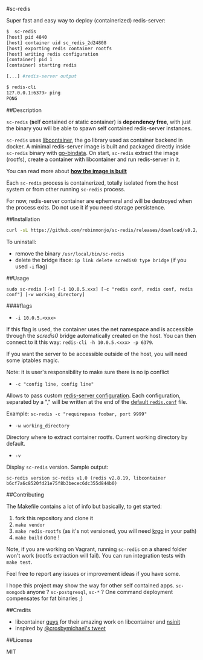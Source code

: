 #sc-redis

Super fast and easy way to deploy (containerized) redis-server:

````bash
$  sc-redis
[host] pid 4840
[host] container uid sc_redis_2d24808
[host] exporting redis container rootfs
[host] writing redis configuration
[container] pid 1
[container] starting redis

[...] #redis-server output

$ redis-cli
127.0.0.1:6379> ping
PONG
````

##Description

`sc-redis` (**s**elf **c**ontained or **s**tatic **c**ontainer) is **dependency free**, with just the binary you will be able to spawn self contained redis-server instances.

`sc-redis` uses [libcontainer](https://github.com/docker/libcontainer), the go library used as container backend in docker.
A minimal redis-server image is built and packaged directly inside `sc-redis` binary with [go-bindata](https://github.com/jteeuwen/go-bindata).
On start, `sc-redis` extract the image (rootfs), create a container with libcontainer and run
redis-server in it.

You can read more about [**how the image is built**](https://github.com/robinmonjo/sc-redis/blob/master/BUILD_IMAGE.md)

Each `sc-redis` process is containerized, totally isolated from the host system or from other running `sc-redis` process.

For now, redis-server container are ephemeral and will be destroyed when the process exits.
Do not use it if you need storage persistence.

##Installation

````bash
curl -sL https://github.com/robinmonjo/sc-redis/releases/download/v0.2/sc-redis-v0.2_x86_64.tgz | tar -C /usr/local/bin -zxf -
````

To uninstall:
* remove the binary `/usr/local/bin/sc-redis`
* delete the bridge iface: `ip link delete scredis0 type bridge` (if you used `-i` flag)

##Usage

`sudo sc-redis [-v] [-i 10.0.5.xxx] [-c "redis conf, redis conf, redis conf"] [-w working_directory]`


####flags

- `-i 10.0.5.<xxx>`

If this flag is used, the container uses the net namespace and is accessible through the *scredis0* bridge automatically created on the host.
You can then connect to it this way: `redis-cli -h 10.0.5.<xxx> -p 6379`.

If you want the server to be accessible outside of the host, you will need some iptables magic.

Note: it is user's responsibility to make sure there is no ip conflict


- `-c "config line, config line"`

Allows to pass custom [redis-server configuration](http://redis.io/topics/config). Each configuration, separated by a ","
will be written at the end of the [default `redis.conf`](https://raw.githubusercontent.com/antirez/redis/2.8/redis.conf) file.

Example: `sc-redis -c "requirepass foobar, port 9999"`

- `-w working_directory`

Directory where to extract container rootfs. Current working directory by default.

- `-v`

Display `sc-redis` version. Sample output:

`sc-redis version sc-redis v1.0 (redis v2.8.19, libcontainer b6cf7a6c8520fd21e75f8b3becec6dc355d844b0)`

##Contributing

The Makefile contains a lot of info but basically, to get started:

1. fork this repository and clone it
2. `make vendor`
3. `make redis-rootfs` (as it's not versioned, you will need [krgo](https://github.com/robinmonjo/krgo) in your path)
4. `make build` done !

Note, if you are working on Vagrant, running `sc-redis` on a shared folder won't work (rootfs extraction will fail). You can run integration tests with `make test`.

Feel free to report any issues or improvement ideas if you have some.

I hope this project may show the way for other self contained apps. `sc-mongodb` anyone ? `sc-postgresql`, `sc-*` ?
One command deployment compensates for fat binaries ;)

##Credits

* libcontainer [guys](https://github.com/docker/libcontainer/blob/master/MAINTAINERS) for their amazing work on libcontainer and [nsinit](https://github.com/docker/libcontainer/tree/master/nsinit)
* inspired by [@crosbymichael's tweet](https://twitter.com/crosbymichael/status/543235554263830528)

##License

MIT
